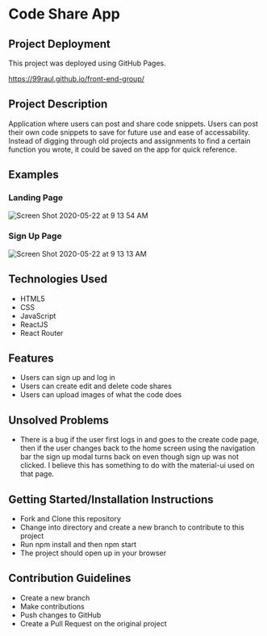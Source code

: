 # Code Share App

## Project Deployment

This project was deployed using GitHub Pages.

https://99raul.github.io/front-end-group/

## Project Description

Application where users can post and share code snippets. Users can post their own code snippets to save for future use and ease of accessability. Instead of digging through old projects and assignments to find a certain function you wrote, it could be saved on the app for quick reference.

## Examples

### Landing Page

![Screen Shot 2020-05-22 at 9 13 54 AM](https://user-images.githubusercontent.com/58124052/82677265-5b63da80-9c0d-11ea-9402-d9a3c39dfafa.png)

### Sign Up Page

![Screen Shot 2020-05-22 at 9 13 13 AM](https://user-images.githubusercontent.com/58124052/82677266-5b63da80-9c0d-11ea-868d-c4cd1862963c.png)

## Technologies Used

- HTML5
- CSS
- JavaScript
- ReactJS
- React Router

## Features

- Users can sign up and log in
- Users can create edit and delete code shares
- Users can upload images of what the code does

## Unsolved Problems

- There is a bug if the user first logs in and goes to the create code page, then if the user changes back to the home screen using the navigation bar the sign up modal turns back on even though sign up was not clicked. I believe this has something to do with the material-ui used on that page.

## Getting Started/Installation Instructions

- Fork and Clone this repository
- Change into directory and create a new branch to contribute to this project
- Run npm install and then npm start
- The project should open up in your browser

## Contribution Guidelines

- Create a new branch
- Make contributions
- Push changes to GitHub
- Create a Pull Request on the original project
